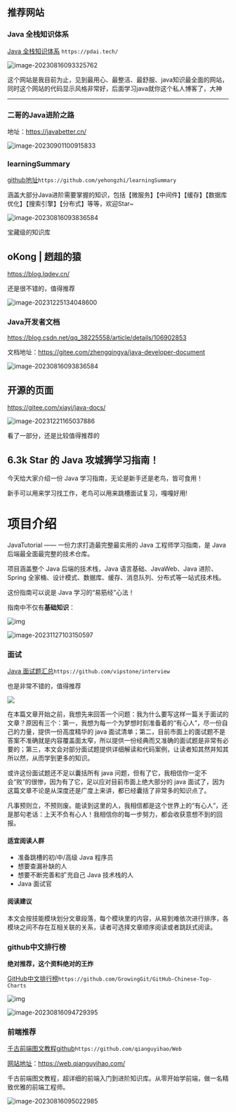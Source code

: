 

## 推荐网站

### Java 全栈知识体系

[Java 全栈知识体系](https://pdai.tech/) `https://pdai.tech/`

![image-20230816093325762](img/image-20230816093325762.png)

这个网站是我目前为止，见到最用心、最整洁、最舒服、java知识最全面的网站，同时这个网站的代码显示风格非常好，后面学习java就你这个私人博客了，大神

----

### 二哥的Java进阶之路

地址：https://javabetter.cn/

![image-20230901100915833](img/image-20230901100915833.png)

### learningSummary

[github地址](https://github.com/yehongzhi/learningSummary)`https://github.com/yehongzhi/learningSummary`

涵盖大部分Java进阶需要掌握的知识，包括【微服务】【中间件】【缓存】【数据库优化】【搜索引擎】【分布式】等等，欢迎Star~

![image-20230816093836584](img/image-20230816093836584.png)

宝藏级的知识库

## oKong | 趔趄的猿

https://blog.lqdev.cn/

还是很不错的，值得推荐

![image-20231225134048600](img/image-20231225134048600.png)





### Java开发者文档

https://blog.csdn.net/qq_38225558/article/details/106902853

文档地址：https://gitee.com/zhengqingya/java-developer-document

![image-20230816093836584](img/image-20230901140426341.png)



## 开源的页面

https://gitee.com/xiayi/java-docs/

![image-20231221165037886](img/image-20231221165037886.png)

看了一部分，还是比较值得推荐的

## 6.3k Star 的 Java 攻城狮学习指南！

今天给大家介绍一份 Java 学习指南，无论是新手还是老鸟，皆可食用！

新手可以用来学习找工作，老鸟可以用来跳槽面试复习，嘎嘎好用!

# 项目介绍

JavaTutorial —— 一份力求打造最完整最实用的 Java 工程师学习指南，是 Java 后端最全面最完整的技术仓库。

项目涵盖整个 Java 后端的技术栈，Java 语言基础、JavaWeb、Java 进阶、Spring 全家桶、设计模式、数据库、缓存、消息队列、分布式等一站式技术栈。

这份指南可以说是 Java 学习的“易筋经”心法！

指南中不仅有**基础知识**：

![img](img/23er4tr5y6h5r6y45er.png)

![image-20231127103150597](img/image-20231127103150597.png)

### 面试

[Java 面试题汇总](https://github.com/vipstone/interview)`https://github.com/vipstone/interview`

也是非常不错的，值得推荐

![](img/image-20230901140426341.png)

在本篇文章开始之前，我想先来回答一个问题：我为什么要写这样一篇关于面试的文章？原因有三个：第一，我想为每一个为梦想时刻准备着的“有心人”，尽一份自己的力量，提供一份高度精华的 java 面试清单；第二，目前市面上的面试题不是答案不准确就是内容覆盖面太窄，所以提供一份经典而又准确的面试题是非常有必要的；第三，本文会对部分面试题提供详细解读和代码案例，让读者知其然并知其所以然，从而学到更多的知识。

或许这份面试题还不足以囊括所有 java 问题，但有了它，我相信你一定不会“败”的很惨，因为有了它，足以应对目前市面上绝大部分的 java 面试了，因为这篇文章不论是从深度还是广度上来讲，都已经囊括了非常多的知识点了。

凡事预则立，不预则废。能读到这里的人，我相信都是这个世界上的“有心人”，还是那句老话：上天不负有心人！我相信你的每一步努力，都会收获意想不到的回报。

#### 适宜阅读人群

- 准备跳槽的初/中/高级 Java 程序员
- 想要查漏补缺的人
- 想要不断完善和扩充自己 Java 技术栈的人
- Java 面试官

#### 阅读建议

本文会按技能模块划分文章段落，每个模块里的内容，从易到难依次进行排序，各模块之间不存在互相关联的关系，读者可选择文章顺序阅读或者跳跃式阅读。

### github中文排行榜

**绝对推荐，这个资料绝对的王炸**

[GitHub中文排行榜](https://github.com/GrowingGit/GitHub-Chinese-Top-Charts)`https://github.com/GrowingGit/GitHub-Chinese-Top-Charts`

![img](img/repo_logo.svg)

![image-20230816094729395](img/image-20230816094729395.png)

### 前端推荐

[千古前端图文教程github](https://github.com/qianguyihao/Web)`https://github.com/qianguyihao/Web`

[网站地址](https://web.qianguyihao.com/)：https://web.qianguyihao.com/

千古前端图文教程，超详细的前端入门到进阶知识库。从零开始学前端，做一名精致优雅的前端工程师。

![image-20230816095022985](img/image-20230816095022985.png)

